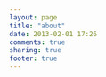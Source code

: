 ```yaml
---
layout: page
title: "about"
date: 2013-02-01 17:26
comments: true
sharing: true
footer: true
---
```

